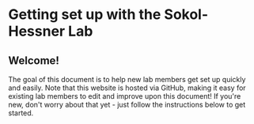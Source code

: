 # Getting set up with the Sokol-Hessner Lab
## Welcome!

The goal of this document is to help new lab members get set up quickly and easily. Note that this website is hosted via GitHub, making it easy for existing lab members to edit and improve upon this document! If you're new, don't worry about that yet - just follow the instructions below to get started. 

